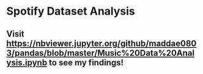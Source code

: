 # Spotify Dataset Analysis

## Visit https://nbviewer.jupyter.org/github/maddae0803/pandas/blob/master/Music%20Data%20Analysis.ipynb to see my findings! 
